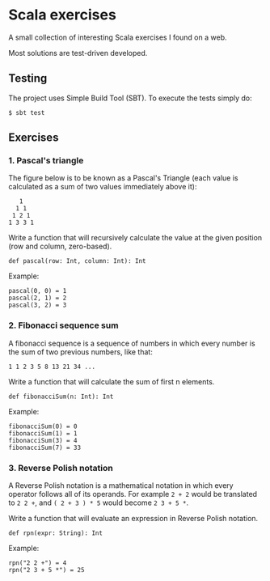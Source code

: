 # Scala exercises

A small collection of interesting Scala exercises I found on a web.
 
Most solutions are test-driven developed.

## Testing

The project uses Simple Build Tool (SBT). To execute the tests simply do:

```
$ sbt test
```

## Exercises

### 1. Pascal's triangle

The figure below is to be known as a Pascal's Triangle (each value is calculated as a sum of two values immediately above it):

```
   1
  1 1
 1 2 1
1 3 3 1
```

Write a function that will recursively calculate the value at the given position (row and column, zero-based).

```
def pascal(row: Int, column: Int): Int
```

Example:

```
pascal(0, 0) = 1
pascal(2, 1) = 2
pascal(3, 2) = 3
```


### 2. Fibonacci sequence sum

A fibonacci sequence is a sequence of numbers in which every number is the sum of two previous numbers, like that:

```
1 1 2 3 5 8 13 21 34 ...
```

Write a function that will calculate the sum of first n elements.

```
def fibonacciSum(n: Int): Int
```

Example:

```
fibonacciSum(0) = 0
fibonacciSum(1) = 1
fibonacciSum(3) = 4
fibonacciSum(7) = 33
```


### 3. Reverse Polish notation

A Reverse Polish notation is a mathematical notation in which every operator follows all of its operands. For example ```2 + 2``` would be translated to ```2 2 +```,
and ```( 2 + 3 ) * 5``` would become ```2 3 + 5 *```.

Write a function that will evaluate an expression in Reverse Polish notation.

```
def rpn(expr: String): Int
```

Example:

```
rpn("2 2 +") = 4
rpn("2 3 + 5 *") = 25
```